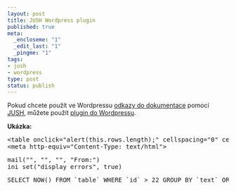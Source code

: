 ```yaml
--- 
layout: post
title: JUSH Wordpress plugin
published: true
meta: 
  _encloseme: "1"
  _edit_last: "1"
  _pingme: "1"
tags: 
- jush
- wordpress
type: post
status: publish
---
```

Pokud chcete použít ve Wordpressu <a href="http://php.vrana.cz/vytvareni-odkazu-do-dokumentace.php">odkazy do dokumentace</a> pomocí <a href="http://jush.sourceforge.net/">JUSH</a>, můžete použít <a href="http://github.com/abtris/jushplugin">plugin do Wordpressu</a>.

<strong>Ukázka:</strong>
<pre class="jush">
&lt;table onclick="alert(this.rows.length);" cellspacing="0" cellpadding="2"&gt;
&lt;meta http-equiv="Content-Type: text/html"&gt;
</pre>

<pre class="jush-php">
mail("", "", "", "From:")
ini_set("display_errors", true)
</pre>
<pre class="jush-sql">
SELECT NOW() FROM `table` WHERE `id` > 22 GROUP BY `text` ORDER BY `name`
</pre>
